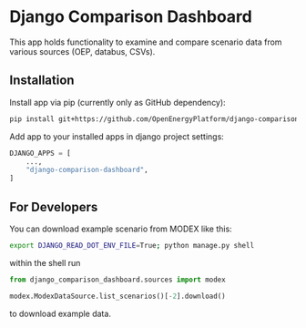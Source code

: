 # Django Comparison Dashboard

This app holds functionality to examine and compare scenario data from various sources (OEP, databus, CSVs).

## Installation

Install app via pip (currently only as GitHub dependency):

```bash
pip install git+https://github.com/OpenEnergyPlatform/django-comparison-dashboard
```

Add app to your installed apps in django project settings:
```python
DJANGO_APPS = [
    ...,
    "django-comparison-dashboard",
]
```

## For Developers

You can download example scenario from MODEX like this:
```bash
export DJANGO_READ_DOT_ENV_FILE=True; python manage.py shell
```
within the shell run
```python
from django_comparison_dashboard.sources import modex

modex.ModexDataSource.list_scenarios()[-2].download()
```
to download example data.
